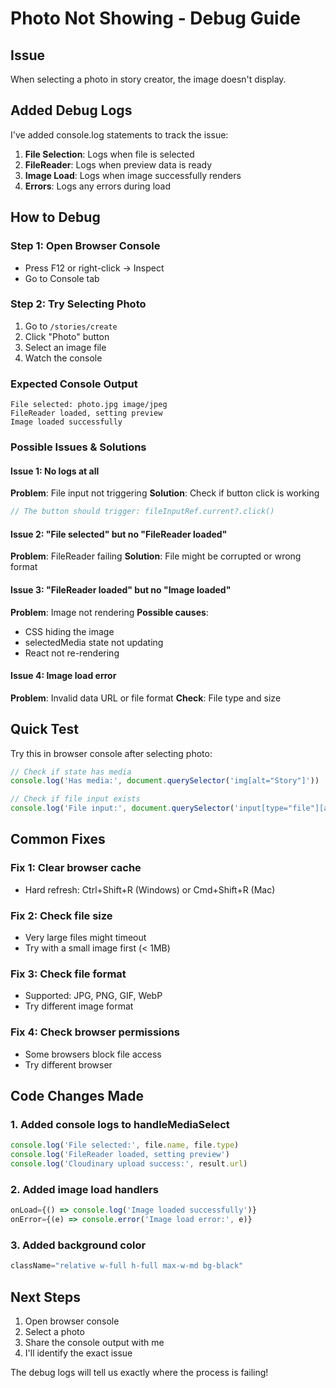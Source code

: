 # Photo Not Showing - Debug Guide

## Issue
When selecting a photo in story creator, the image doesn't display.

## Added Debug Logs
I've added console.log statements to track the issue:

1. **File Selection**: Logs when file is selected
2. **FileReader**: Logs when preview data is ready
3. **Image Load**: Logs when image successfully renders
4. **Errors**: Logs any errors during load

## How to Debug

### Step 1: Open Browser Console
- Press F12 or right-click → Inspect
- Go to Console tab

### Step 2: Try Selecting Photo
1. Go to `/stories/create`
2. Click "Photo" button
3. Select an image file
4. Watch the console

### Expected Console Output
```
File selected: photo.jpg image/jpeg
FileReader loaded, setting preview
Image loaded successfully
```

### Possible Issues & Solutions

#### Issue 1: No logs at all
**Problem**: File input not triggering
**Solution**: Check if button click is working
```javascript
// The button should trigger: fileInputRef.current?.click()
```

#### Issue 2: "File selected" but no "FileReader loaded"
**Problem**: FileReader failing
**Solution**: File might be corrupted or wrong format

#### Issue 3: "FileReader loaded" but no "Image loaded"
**Problem**: Image not rendering
**Possible causes**:
- CSS hiding the image
- selectedMedia state not updating
- React not re-rendering

#### Issue 4: Image load error
**Problem**: Invalid data URL or file format
**Check**: File type and size

## Quick Test
Try this in browser console after selecting photo:
```javascript
// Check if state has media
console.log('Has media:', document.querySelector('img[alt="Story"]'))

// Check if file input exists
console.log('File input:', document.querySelector('input[type="file"][accept="image/*"]'))
```

## Common Fixes

### Fix 1: Clear browser cache
- Hard refresh: Ctrl+Shift+R (Windows) or Cmd+Shift+R (Mac)

### Fix 2: Check file size
- Very large files might timeout
- Try with a small image first (< 1MB)

### Fix 3: Check file format
- Supported: JPG, PNG, GIF, WebP
- Try different image format

### Fix 4: Check browser permissions
- Some browsers block file access
- Try different browser

## Code Changes Made

### 1. Added console logs to handleMediaSelect
```typescript
console.log('File selected:', file.name, file.type)
console.log('FileReader loaded, setting preview')
console.log('Cloudinary upload success:', result.url)
```

### 2. Added image load handlers
```typescript
onLoad={() => console.log('Image loaded successfully')}
onError={(e) => console.error('Image load error:', e)}
```

### 3. Added background color
```typescript
className="relative w-full h-full max-w-md bg-black"
```

## Next Steps
1. Open browser console
2. Select a photo
3. Share the console output with me
4. I'll identify the exact issue

The debug logs will tell us exactly where the process is failing!
